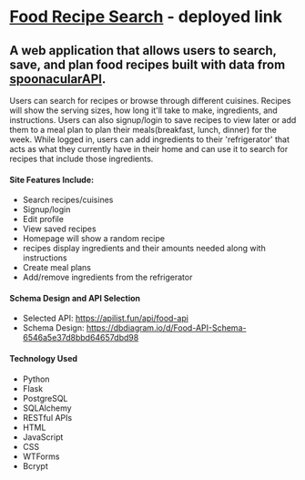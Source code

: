 # [Food Recipe Search](https://jhaboon-capstoneone.onrender.com/) - deployed link
## A web application that allows users to search, save, and plan food recipes built with data from [spoonacularAPI](https://spoonacular.com/food-api/docs).


Users can search for recipes or browse through different cuisines. Recipes will show the serving sizes, how long it'll take to make, ingredients, and instructions. Users can also signup/login to save recipes to view later or add them to a meal plan to plan their meals(breakfast, lunch, dinner) for the week. While logged in, users can add ingredients to their 'refrigerator' that acts as what they currently have in their home and can use it to search for recipes that include those ingredients.

#### Site Features Include:
* Search recipes/cuisines
* Signup/login
* Edit profile
* View saved recipes
* Homepage will show a random recipe
* recipes display ingredients and their amounts needed along with instructions
* Create meal plans
* Add/remove ingredients from the refrigerator


#### Schema Design and API Selection
* Selected API: https://apilist.fun/api/food-api 
* Schema Design: https://dbdiagram.io/d/Food-API-Schema-6546a5e37d8bbd64657dbd98

#### Technology Used
* Python
* Flask
* PostgreSQL
* SQLAlchemy
* RESTful APIs
* HTML
* JavaScript
* CSS
* WTForms
* Bcrypt
